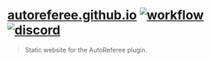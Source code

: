 # [autoreferee.github.io](https://autoreferee.github.io) [![workflow](https://img.shields.io/github/workflow/status/AutoReferee/autoreferee.github.io/workflow)](https://github.com/AutoReferee/AutoReferee/actions) [![discord](https://img.shields.io/discord/212071932814688257?label=discord)](https://discord.gg/Tb38fSa)

> Static website for the AutoReferee plugin.
